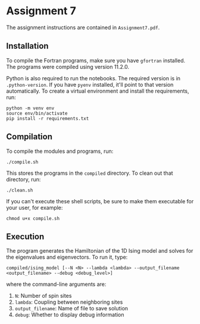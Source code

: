 # Assignment 7

The assignment instructions are contained in `Assignment7.pdf`.

## Installation

To compile the Fortran programs, make sure you have `gfortran` installed. The programs were compiled using version 11.2.0.

Python is also required to run the notebooks. The required version is in `.python-version`. If you have `pyenv`
installed, it'll point to that version automatically. To create a virtual environment and install the requirements, run:

```
python -m venv env
source env/bin/activate
pip install -r requirements.txt
```

## Compilation

To compile the modules and programs, run:

```
./compile.sh
```

This stores the programs in the `compiled` directory. To clean out that directory, run:

```
./clean.sh
```

If you can't execute these shell scripts, be sure to make them executable for your user, for example:

```
chmod u+x compile.sh
```

## Execution

The program generates the Hamiltonian of the 1D Ising model and solves for the eigenvalues and eigenvectors. To run it, 
type:

```
compiled/ising_model [--N <N> --lambda <lambda> --output_filename <output_filename> --debug <debug_level>]
```

where the command-line arguments are:

1. `N`: Number of spin sites
2. `lambda`: Coupling between neighboring sites
3. `output_filename`: Name of file to save solution
4. `debug`: Whether to display debug information
